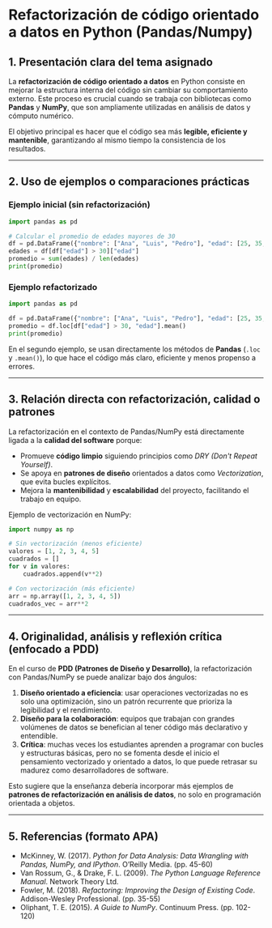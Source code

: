 # Refactorización de código orientado a datos en Python (Pandas/Numpy)

## 1. Presentación clara del tema asignado

La **refactorización de código orientado a datos** en Python consiste en mejorar la estructura interna del código sin cambiar su comportamiento externo. Este proceso es crucial cuando se trabaja con bibliotecas como **Pandas** y **NumPy**, que son ampliamente utilizadas en análisis de datos y cómputo numérico.

El objetivo principal es hacer que el código sea más **legible, eficiente y mantenible**, garantizando al mismo tiempo la consistencia de los resultados.

---

## 2. Uso de ejemplos o comparaciones prácticas

### Ejemplo inicial (sin refactorización)
```python
import pandas as pd

# Calcular el promedio de edades mayores de 30
df = pd.DataFrame({"nombre": ["Ana", "Luis", "Pedro"], "edad": [25, 35, 40]})
edades = df[df["edad"] > 30]["edad"]
promedio = sum(edades) / len(edades)
print(promedio)
```

### Ejemplo refactorizado
```python
import pandas as pd

df = pd.DataFrame({"nombre": ["Ana", "Luis", "Pedro"], "edad": [25, 35, 40]})
promedio = df.loc[df["edad"] > 30, "edad"].mean()
print(promedio)
```

En el segundo ejemplo, se usan directamente los métodos de **Pandas** (`.loc` y `.mean()`), lo que hace el código más claro, eficiente y menos propenso a errores.

---

## 3. Relación directa con refactorización, calidad o patrones

La refactorización en el contexto de Pandas/NumPy está directamente ligada a la **calidad del software** porque:

- Promueve **código limpio** siguiendo principios como *DRY (Don't Repeat Yourself)*.  
- Se apoya en **patrones de diseño** orientados a datos como *Vectorization*, que evita bucles explícitos.  
- Mejora la **mantenibilidad** y **escalabilidad** del proyecto, facilitando el trabajo en equipo.  

Ejemplo de vectorización en NumPy:

```python
import numpy as np

# Sin vectorización (menos eficiente)
valores = [1, 2, 3, 4, 5]
cuadrados = []
for v in valores:
    cuadrados.append(v**2)

# Con vectorización (más eficiente)
arr = np.array([1, 2, 3, 4, 5])
cuadrados_vec = arr**2
```

---

## 4. Originalidad, análisis y reflexión crítica (enfocado a PDD)

En el curso de **PDD (Patrones de Diseño y Desarrollo)**, la refactorización con Pandas/NumPy se puede analizar bajo dos ángulos:

1. **Diseño orientado a eficiencia**: usar operaciones vectorizadas no es solo una optimización, sino un patrón recurrente que prioriza la legibilidad y el rendimiento.  
2. **Diseño para la colaboración**: equipos que trabajan con grandes volúmenes de datos se benefician al tener código más declarativo y entendible.  
3. **Crítica**: muchas veces los estudiantes aprenden a programar con bucles y estructuras básicas, pero no se fomenta desde el inicio el pensamiento vectorizado y orientado a datos, lo que puede retrasar su madurez como desarrolladores de software.  

Esto sugiere que la enseñanza debería incorporar más ejemplos de **patrones de refactorización en análisis de datos**, no solo en programación orientada a objetos.

---

## 5. Referencias (formato APA)

- McKinney, W. (2017). *Python for Data Analysis: Data Wrangling with Pandas, NumPy, and IPython*. O’Reilly Media. (pp. 45-60)  
- Van Rossum, G., & Drake, F. L. (2009). *The Python Language Reference Manual*. Network Theory Ltd.  
- Fowler, M. (2018). *Refactoring: Improving the Design of Existing Code*. Addison-Wesley Professional. (pp. 35-55)  
- Oliphant, T. E. (2015). *A Guide to NumPy*. Continuum Press. (pp. 102-120)  
